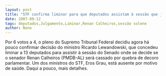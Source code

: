 ```yaml
---
layout: post
title: "STF confirma liminar para que deputados assistam à sessão que julga Renan"
date: 2007-09-12
tags: deputados,Julgamento,Liminar,Renan Calheiros,sessão solene
author: None
---
```

Por 6 votos a 4, o pleno do Supremo Tribunal Federal decidiu agora h&aacute; pouco confirmar decis&atilde;o do ministro Ricardo Lewandowski, que concedeu liminar a 13 deputados para assistir &agrave; sess&atilde;o do Senado onde se decide se o senador Renan Calheiros (PMDB-AL) ser&aacute; cassado por quebra de decoro parlamentar. Um dos ministros do STF, Eros Grau, est&aacute; ausente por motivo de sa&uacute;de. Daqui a pouco, mais detalhes. 